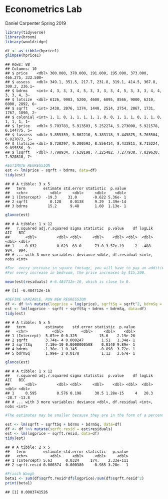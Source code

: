 Econometrics Lab
================
Daniel Carpenter
Spring 2019

``` r
library(tidyverse)
library(broom)
library(wooldridge)

df <- as_tibble(hprice1)
glimpse(hprice1)
```

    ## Rows: 88
    ## Columns: 10
    ## $ price    <dbl> 300.000, 370.000, 191.000, 195.000, 373.000, 466.275, 332.500~
    ## $ assess   <dbl> 349.1, 351.5, 217.7, 231.8, 319.1, 414.5, 367.8, 300.2, 236.1~
    ## $ bdrms    <int> 4, 3, 3, 3, 4, 5, 3, 3, 3, 3, 4, 5, 3, 3, 3, 4, 4, 3, 3, 4, 3~
    ## $ lotsize  <dbl> 6126, 9903, 5200, 4600, 6095, 8566, 9000, 6210, 6000, 2892, 6~
    ## $ sqrft    <int> 2438, 2076, 1374, 1448, 2514, 2754, 2067, 1731, 1767, 1890, 2~
    ## $ colonial <int> 1, 1, 0, 1, 1, 1, 1, 1, 0, 0, 1, 1, 1, 0, 1, 1, 0, 1, 1, 1, 1~
    ## $ lprice   <dbl> 5.703783, 5.913503, 5.252274, 5.273000, 5.921578, 6.144775, 5~
    ## $ lassess  <dbl> 5.855359, 5.862210, 5.383118, 5.445875, 5.765504, 6.027073, 5~
    ## $ llotsize <dbl> 8.720297, 9.200593, 8.556414, 8.433811, 8.715224, 9.055556, 9~
    ## $ lsqrft   <dbl> 7.798934, 7.638198, 7.225482, 7.277938, 7.829630, 7.920810, 7~

``` r
#ESTIMATE REGRESSION
est <- lm(price ~ sqrft + bdrms, data=df)
tidy(est)
```

    ## # A tibble: 3 x 5
    ##   term        estimate std.error statistic  p.value
    ##   <chr>          <dbl>     <dbl>     <dbl>    <dbl>
    ## 1 (Intercept)  -19.3     31.0       -0.622 5.36e- 1
    ## 2 sqrft          0.128    0.0138     9.29  1.39e-14
    ## 3 bdrms         15.2      9.48       1.60  1.13e- 1

``` r
glance(est)
```

    ## # A tibble: 1 x 12
    ##   r.squared adj.r.squared sigma statistic  p.value    df logLik   AIC   BIC
    ##       <dbl>         <dbl> <dbl>     <dbl>    <dbl> <dbl>  <dbl> <dbl> <dbl>
    ## 1     0.632         0.623  63.0      73.0 3.57e-19     2  -488.  984.  994.
    ## # ... with 3 more variables: deviance <dbl>, df.residual <int>, nobs <int>

``` r
#For  every increase in square footage, you will have to pay an additional $128. 
#For every increase in bedroom, the price increases by $15,200.

mean(est$residuals) #-6.484712e-16, which is close to 0.
```

    ## [1] -6.484712e-16

``` r
#DEFINE VARIABLE, RUN NEW REGRESSION
df <- df %>% mutate(logprice = log(price), sqrftSq = sqrft^2, bdrmSq = bdrms^2)
est <- lm(logprice ~ sqrft + sqrftSq + bdrms + bdrmSq, data=df)
tidy(est)
```

    ## # A tibble: 5 x 5
    ##   term         estimate    std.error statistic  p.value
    ##   <chr>           <dbl>        <dbl>     <dbl>    <dbl>
    ## 1 (Intercept)  5.07e+ 0 0.325          15.6    2.19e-26
    ## 2 sqrft        3.74e- 4 0.000247        1.51   1.34e- 1
    ## 3 sqrftSq      7.10e-10 0.0000000508    0.0140 9.89e- 1
    ## 4 bdrms       -1.30e- 1 0.145          -0.898  3.72e- 1
    ## 5 bdrmSq       1.99e- 2 0.0178          1.12   2.67e- 1

``` r
glance(est)
```

    ## # A tibble: 1 x 12
    ##   r.squared adj.r.squared sigma statistic  p.value    df logLik   AIC   BIC
    ##       <dbl>         <dbl> <dbl>     <dbl>    <dbl> <dbl>  <dbl> <dbl> <dbl>
    ## 1     0.595         0.576 0.198      30.5 1.28e-15     4   20.3 -28.7 -13.8
    ## # ... with 3 more variables: deviance <dbl>, df.residual <int>, nobs <int>

``` r
#The estimates may be smaller because they are in the form of a percentage, rather than dollars.

est <- lm(sqrft ~ sqrftSq + bdrms + bdrmSq, data=df)
df <- df %>% mutate(sqrft.resid = est$residuals)
est <- lm(logprice ~ sqrft.resid, data=df)
tidy(est)
```

    ## # A tibble: 2 x 5
    ##   term        estimate std.error statistic   p.value
    ##   <chr>          <dbl>     <dbl>     <dbl>     <dbl>
    ## 1 (Intercept) 5.63      0.0324     174.    2.33e-111
    ## 2 sqrft.resid 0.000374  0.000380     0.985 3.28e-  1

``` r
#Frisch Waugh
beta1 <- sum(df$sqrft.resid*df$logprice)/sum(df$sqrft.resid^2)
print(beta1)
```

    ## [1] 0.0003741526
